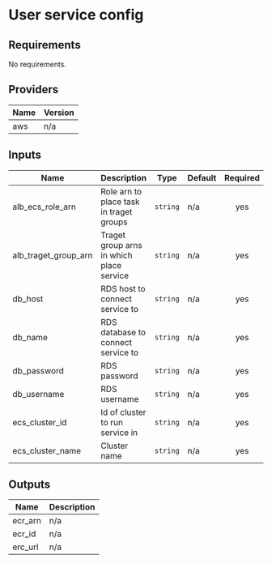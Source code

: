 # User service config

<!-- BEGINNING OF PRE-COMMIT-TERRAFORM DOCS HOOK -->
## Requirements

No requirements.

## Providers

| Name | Version |
|------|---------|
| aws | n/a |

## Inputs

| Name | Description | Type | Default | Required |
|------|-------------|------|---------|:--------:|
| alb\_ecs\_role\_arn | Role arn to place task in traget groups | `string` | n/a | yes |
| alb\_traget\_group\_arn | Traget group arns in which place service | `string` | n/a | yes |
| db\_host | RDS host to connect service to | `string` | n/a | yes |
| db\_name | RDS database to connect service to | `string` | n/a | yes |
| db\_password | RDS password | `string` | n/a | yes |
| db\_username | RDS username | `string` | n/a | yes |
| ecs\_cluster\_id | Id of cluster to run service in | `string` | n/a | yes |
| ecs\_cluster\_name | Cluster name | `string` | n/a | yes |

## Outputs

| Name | Description |
|------|-------------|
| ecr\_arn | n/a |
| ecr\_id | n/a |
| erc\_url | n/a |

<!-- END OF PRE-COMMIT-TERRAFORM DOCS HOOK -->